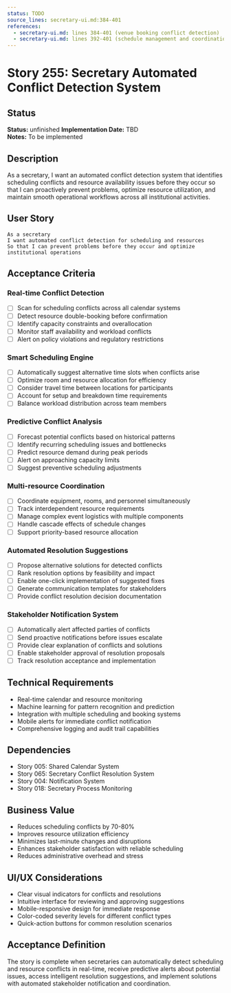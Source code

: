 ```yaml
---
status: TODO
source_lines: secretary-ui.md:384-401
references:
  - secretary-ui.md: lines 384-401 (venue booking conflict detection)
  - secretary-ui.md: lines 392-401 (schedule management and coordination)
---
```

# Story 255: Secretary Automated Conflict Detection System

## Status
**Status:** unfinished
**Implementation Date:** TBD  
**Notes:** To be implemented

## Description
As a secretary, I want an automated conflict detection system that identifies scheduling conflicts and resource availability issues before they occur so that I can proactively prevent problems, optimize resource utilization, and maintain smooth operational workflows across all institutional activities.

## User Story
```
As a secretary
I want automated conflict detection for scheduling and resources
So that I can prevent problems before they occur and optimize institutional operations
```

## Acceptance Criteria

### Real-time Conflict Detection
- [ ] Scan for scheduling conflicts across all calendar systems
- [ ] Detect resource double-booking before confirmation
- [ ] Identify capacity constraints and overallocation
- [ ] Monitor staff availability and workload conflicts
- [ ] Alert on policy violations and regulatory restrictions

### Smart Scheduling Engine
- [ ] Automatically suggest alternative time slots when conflicts arise
- [ ] Optimize room and resource allocation for efficiency
- [ ] Consider travel time between locations for participants
- [ ] Account for setup and breakdown time requirements
- [ ] Balance workload distribution across team members

### Predictive Conflict Analysis
- [ ] Forecast potential conflicts based on historical patterns
- [ ] Identify recurring scheduling issues and bottlenecks
- [ ] Predict resource demand during peak periods
- [ ] Alert on approaching capacity limits
- [ ] Suggest preventive scheduling adjustments

### Multi-resource Coordination
- [ ] Coordinate equipment, rooms, and personnel simultaneously
- [ ] Track interdependent resource requirements
- [ ] Manage complex event logistics with multiple components
- [ ] Handle cascade effects of schedule changes
- [ ] Support priority-based resource allocation

### Automated Resolution Suggestions
- [ ] Propose alternative solutions for detected conflicts
- [ ] Rank resolution options by feasibility and impact
- [ ] Enable one-click implementation of suggested fixes
- [ ] Generate communication templates for stakeholders
- [ ] Provide conflict resolution decision documentation

### Stakeholder Notification System
- [ ] Automatically alert affected parties of conflicts
- [ ] Send proactive notifications before issues escalate
- [ ] Provide clear explanation of conflicts and solutions
- [ ] Enable stakeholder approval of resolution proposals
- [ ] Track resolution acceptance and implementation

## Technical Requirements
- Real-time calendar and resource monitoring
- Machine learning for pattern recognition and prediction
- Integration with multiple scheduling and booking systems
- Mobile alerts for immediate conflict notification
- Comprehensive logging and audit trail capabilities

## Dependencies
- Story 005: Shared Calendar System
- Story 065: Secretary Conflict Resolution System
- Story 004: Notification System
- Story 018: Secretary Process Monitoring

## Business Value
- Reduces scheduling conflicts by 70-80%
- Improves resource utilization efficiency
- Minimizes last-minute changes and disruptions
- Enhances stakeholder satisfaction with reliable scheduling
- Reduces administrative overhead and stress

## UI/UX Considerations
- Clear visual indicators for conflicts and resolutions
- Intuitive interface for reviewing and approving suggestions
- Mobile-responsive design for immediate response
- Color-coded severity levels for different conflict types
- Quick-action buttons for common resolution scenarios

## Acceptance Definition
The story is complete when secretaries can automatically detect scheduling and resource conflicts in real-time, receive predictive alerts about potential issues, access intelligent resolution suggestions, and implement solutions with automated stakeholder notification and coordination.
